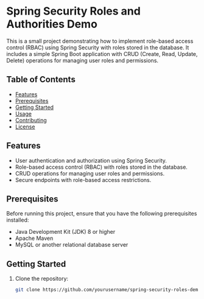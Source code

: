 # Spring Security Roles and Authorities Demo

This is a small project demonstrating how to implement role-based access control (RBAC) using Spring Security with roles stored in the database. It includes a simple Spring Boot application with CRUD (Create, Read, Update, Delete) operations for managing user roles and permissions.

## Table of Contents

- [Features](#features)
- [Prerequisites](#prerequisites)
- [Getting Started](#getting-started)
- [Usage](#usage)
- [Contributing](#contributing)
- [License](#license)

## Features

- User authentication and authorization using Spring Security.
- Role-based access control (RBAC) with roles stored in the database.
- CRUD operations for managing user roles and permissions.
- Secure endpoints with role-based access restrictions.

## Prerequisites

Before running this project, ensure that you have the following prerequisites installed:

- Java Development Kit (JDK) 8 or higher
- Apache Maven
- MySQL or another relational database server

## Getting Started

1. Clone the repository:

   ```bash
   git clone https://github.com/yourusername/spring-security-roles-demo.git

